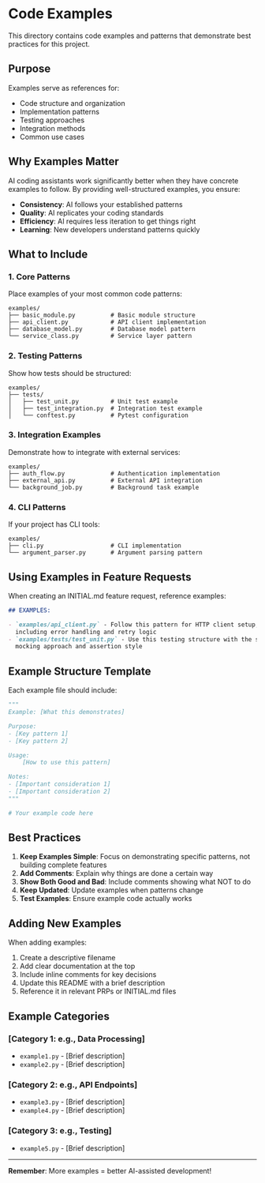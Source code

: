 # Code Examples

This directory contains code examples and patterns that demonstrate best practices for this project.

## Purpose

Examples serve as references for:
- Code structure and organization
- Implementation patterns
- Testing approaches
- Integration methods
- Common use cases

## Why Examples Matter

AI coding assistants work significantly better when they have concrete examples to follow. By providing well-structured examples, you ensure:
- **Consistency**: AI follows your established patterns
- **Quality**: AI replicates your coding standards
- **Efficiency**: AI requires less iteration to get things right
- **Learning**: New developers understand patterns quickly

## What to Include

### 1. Core Patterns

Place examples of your most common code patterns:

```
examples/
├── basic_module.py          # Basic module structure
├── api_client.py            # API client implementation
├── database_model.py        # Database model pattern
└── service_class.py         # Service layer pattern
```

### 2. Testing Patterns

Show how tests should be structured:

```
examples/
├── tests/
│   ├── test_unit.py         # Unit test example
│   ├── test_integration.py  # Integration test example
│   └── conftest.py          # Pytest configuration
```

### 3. Integration Examples

Demonstrate how to integrate with external services:

```
examples/
├── auth_flow.py             # Authentication implementation
├── external_api.py          # External API integration
└── background_job.py        # Background task example
```

### 4. CLI Patterns

If your project has CLI tools:

```
examples/
├── cli.py                   # CLI implementation
└── argument_parser.py       # Argument parsing pattern
```

## Using Examples in Feature Requests

When creating an INITIAL.md feature request, reference examples:

```markdown
## EXAMPLES:

- `examples/api_client.py` - Follow this pattern for HTTP client setup,
  including error handling and retry logic
- `examples/tests/test_unit.py` - Use this testing structure with the same
  mocking approach and assertion style
```

## Example Structure Template

Each example file should include:

```python
"""
Example: [What this demonstrates]

Purpose:
- [Key pattern 1]
- [Key pattern 2]

Usage:
    [How to use this pattern]

Notes:
- [Important consideration 1]
- [Important consideration 2]
"""

# Your example code here
```

## Best Practices

1. **Keep Examples Simple**: Focus on demonstrating specific patterns, not building complete features
2. **Add Comments**: Explain why things are done a certain way
3. **Show Both Good and Bad**: Include comments showing what NOT to do
4. **Keep Updated**: Update examples when patterns change
5. **Test Examples**: Ensure example code actually works

## Adding New Examples

When adding examples:
1. Create a descriptive filename
2. Add clear documentation at the top
3. Include inline comments for key decisions
4. Update this README with a brief description
5. Reference it in relevant PRPs or INITIAL.md files

## Example Categories

### [Category 1: e.g., Data Processing]
- `example1.py` - [Brief description]
- `example2.py` - [Brief description]

### [Category 2: e.g., API Endpoints]
- `example3.py` - [Brief description]
- `example4.py` - [Brief description]

### [Category 3: e.g., Testing]
- `example5.py` - [Brief description]

---

**Remember**: More examples = better AI-assisted development!
